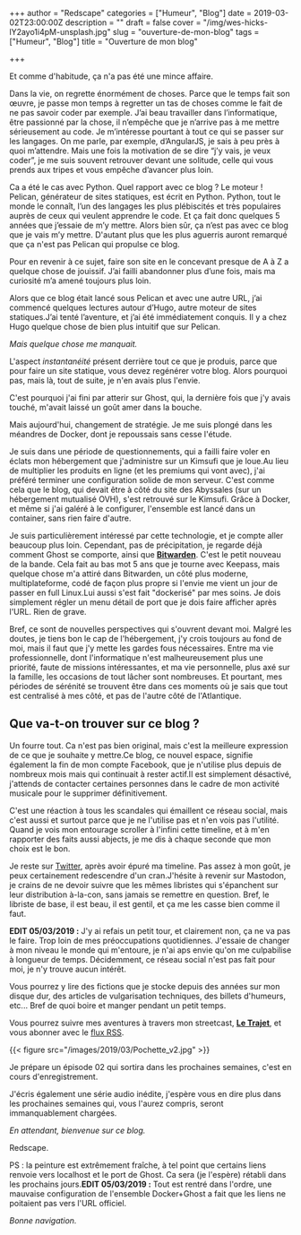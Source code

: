 +++
author = "Redscape"
categories = ["Humeur", "Blog"]
date = 2019-03-02T23:00:00Z
description = ""
draft = false
cover = "/img/wes-hicks-lY2ayo1i4pM-unsplash.jpg"
slug = "ouverture-de-mon-blog"
tags = ["Humeur", "Blog"]
title = "Ouverture de mon blog"

+++


Et comme d'habitude, ça n'a pas été une mince affaire.

Dans la vie, on regrette énormément de choses. Parce que le temps fait son œuvre, je passe mon temps à regretter un tas de choses comme le fait de ne pas savoir coder par exemple. J’ai beau travailler dans l’informatique, être passionné par la chose, il n’empêche que je n’arrive pas à me mettre sérieusement au code. Je m’intéresse pourtant à tout ce qui se passer sur les langages. On me parle, par exemple, d’AngularJS, je sais à peu près à quoi m’attendre. Mais une fois la motivation de se dire “j’y vais, je veux coder”, je me suis souvent retrouver devant une solitude, celle qui vous prends aux tripes et vous empêche d’avancer plus loin.

Ca a été le cas avec Python. Quel rapport avec ce blog ? Le moteur ! Pelican, générateur de sites statiques, est écrit en Python. Python, tout le monde le connaît, l’un des langages les plus plébiscités et très populaires auprès de ceux qui veulent apprendre le code. Et ça fait donc quelques 5 années que j’essaie de m’y mettre. Alors bien sûr, ça n’est pas avec ce blog que je vais m’y mettre. D'autant plus que les plus aguerris auront remarqué que ça n'est pas Pelican qui propulse ce blog.

Pour en revenir à ce sujet, faire son site en le concevant presque de A à Z a quelque chose de jouissif. J’ai failli abandonner plus d’une fois, mais ma curiosité m’a amené toujours plus loin.

Alors que ce blog était lancé sous Pelican et avec une autre URL, j’ai commencé quelques lectures autour d’Hugo, autre moteur de sites statiques.J’ai tenté l’aventure, et j’ai été immédiatement conquis. Il y a chez Hugo quelque chose de bien plus intuitif que sur Pelican.

_Mais quelque chose me manquait._

L'aspect _instantanéité_ présent derrière tout ce que je produis, parce que pour faire un site statique, vous devez regénérer votre blog. Alors pourquoi pas, mais là, tout de suite, je n'en avais plus l'envie.

C'est pourquoi j'ai fini par atterir sur Ghost, qui, la dernière fois que j'y avais touché, m'avait laissé un goût amer dans la bouche.

Mais aujourd'hui, changement de stratégie. Je me suis plongé dans les méandres de Docker, dont je repoussais sans cesse l'étude.

Je suis dans une période de questionnements, qui a failli faire voler en éclats mon hébergement que j'administre sur un Kimsufi que je loue.Au lieu de multiplier les produits en ligne (et les premiums qui vont avec), j'ai préféré terminer une configuration solide de mon serveur. C'est comme cela que le blog, qui devait être à côté du site des Abyssales (sur un hébergement mutualisé OVH), s'est retrouvé sur le Kimsufi. Grâce à Docker, et même si j'ai galéré à le configurer, l'ensemble est lancé dans un container, sans rien faire d'autre.

Je suis particulièrement intéressé par cette technologie, et je compte aller beaucoup plus loin. Cependant, pas de précipitation, je regarde déjà comment Ghost se comporte, ainsi que **[Bitwarden](https://bitwarden.com/)**. C'est le petit nouveau de la bande. Cela fait au bas mot 5 ans que je tourne avec Keepass, mais quelque chose m'a attiré dans Bitwarden, un côté plus moderne, multiplateforme, codé de façon plus propre si l'envie me vient un jour de passer en full Linux.Lui aussi s'est fait "dockerisé" par mes soins. Je dois simplement régler un menu détail de port que je dois faire afficher après l'URL. Rien de grave.

Bref, ce sont de nouvelles perspectives qui s'ouvrent devant moi. Malgré les doutes, je tiens bon le cap de l'hébergement, j'y crois toujours au fond de moi, mais il faut que j'y mette les gardes fous nécessaires. Entre ma vie professionnelle, dont l'informatique n'est malheureusement plus une priorité, faute de missions intéressantes, et ma vie personnelle, plus axé sur la famille, les occasions de tout lâcher sont nombreuses. Et pourtant, mes périodes de sérénité se trouvent être dans ces moments où je sais que tout est centralisé à mes côté, et pas de l'autre côté de l'Atlantique.

## Que va-t-on trouver sur ce blog ?

Un fourre tout. Ca n'est pas bien original, mais c'est la meilleure expression de ce que je souhaite y mettre.Ce blog, ce nouvel espace, signifie également la fin de mon compte Facebook, que je n'utilise plus depuis de nombreux mois mais qui continuait à rester actif.Il est simplement désactivé, j'attends de contacter certaines personnes dans le cadre de mon activité musicale pour le supprimer définitivement.

C'est une réaction à tous les scandales qui émaillent ce réseau social, mais c'est aussi et surtout parce que je ne l'utilise pas et n'en vois pas l'utilité. Quand je vois mon entourage scroller à l'infini cette timeline, et à m'en rapporter des faits aussi abjects, je me dis à chaque seconde que mon choix est le bon.

Je reste sur [Twitter](https://twitter.com/redscape_tech), après avoir épuré ma timeline. Pas assez à mon goût, je peux certainement redescendre d'un cran.J'hésite à revenir sur Mastodon, je crains de ne devoir suivre que les mêmes libristes qui s'épanchent sur leur distribution à-la-con, sans jamais se remettre en question. Bref, le libriste de base, il est beau, il est gentil, et ça me les casse bien comme il faut.

**EDIT 05/03/2019 :** J'y ai refais un petit tour, et clairement non, ça ne va pas le faire. Trop loin de mes préoccupations quotidiennes. J'essaie de changer à mon niveau le monde qui m'entoure, je n'ai aps envie qu'on me culpabilise à longueur de temps. Décidemment, ce réseau social n'est pas fait pour moi, je n'y trouve aucun intérêt.

Vous pourrez y lire des fictions que je stocke depuis des années sur mon disque dur, des articles de vulgarisation techniques, des billets d'humeurs, etc... Bref de quoi boire et manger pendant un petit temps.

Vous pourrez suivre mes aventures à travers mon streetcast, [**Le Trajet**](http://letrajet.lepodcast.fr/), et vous abonner avec le [flux RSS](feed://letrajet.lepodcast.fr/rss).

{{< figure src="/images/2019/03/Pochette_v2.jpg" >}}

Je prépare un épisode 02 qui sortira dans les prochaines semaines, c'est en cours d'enregistrement.

J'écris également une série audio inédite, j'espère vous en dire plus dans les prochaines semaines qui, vous l'aurez compris, seront immanquablement chargées.

_En attendant, bienvenue sur ce blog._

Redscape.

PS : la peinture est extrêmement fraîche, à tel point que certains liens renvoie vers localhost et le port de Ghost. Ca sera (je l'espère) rétabli dans les prochains jours.**EDIT 05/03/2019 :** Tout est rentré dans l'ordre, une mauvaise configuration de l'ensemble Docker+Ghost a fait que les liens ne poitaient pas vers l'URL officiel.

_Bonne navigation._


